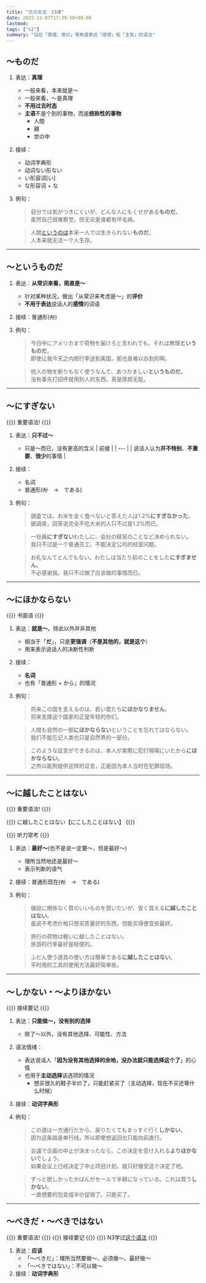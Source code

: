 ```yaml
---
title: "文の文法　23课"
date: 2022-11-07T17:39:58+08:00
lastmod: 
tags: ["n2"]
summary: "站在「真理、常识」等角度表达「感想」和「主张」的语法"
---
```


## 〜ものだ
1. 表达：**真理**
    - 一般来看，本来就是〜
    - 一般来看，〜是真理
    - **不用过去时态**
    - **主语**不是个别的事物，而是**统称性的事物**
        - 人間
        - 親
        - 世の中
2. 接续：
    - 动词字典形
    - 动词ない形ない
    - い形容词[い]
    - な形容词 + な
3. 例句：
    > 自分では気がつきにくいが、どんな人にもくせがある**ものだ**。  
    虽然自己很难察觉，但无论是谁都有坏毛病。

    > 人間[というのは](/n3/stc-3/#というの导入某个不熟悉的概念)本来一人では生きられない**ものだ**。  
    人本来就无法一个人生存。

---
## 〜というものだ
1. 表达：**从常识来看，简直是〜**
    - 针对某种状况，做出「从常识来考虑是〜」的**评价**
    - **不用于表达**说话人的**感情**的词语
2. 接续：普通形(~~だ~~)
3. 例句：
    > 今日中にアメリカまで荷物を届けろと言われでも、それは無理**というものだ**。  
    即使让我今天之内把行李送到美国，那也是难以办到的啊。

    > 他人の物を断りもなく使うなんて、あつかましい**というものだ**。  
    没有事先打招呼就用别人的东西，真是厚颜无耻。

---
## 〜にすぎない

{{<badge>}}
重要语法!
{{</badge>}}

1. 表达：**只不过〜**
    - 只是〜而已，没有更高的含义
    | 前接 |
    | --- |
    | 说话人认为**并不特别**、**不重要**、**很少**的事情 |
2. 接续：
    - 名词
    - 普通形(~~だ~~　→　である)
3. 例句：
    > 調査では、お米を全く食べないと答えた人は1.2%**にすぎなかった**。  
    据调查，回答说完全不吃大米的人只不过是1.2%而已。

    > 一社員**にすぎない**わたしに、会社の経営のことなど決められない。  
    我只不过是一个普通员工，不能决定公司的经营问题。

    > お礼なんてとんでもない。わたしは当たり前のことをした**にすぎません**。  
    不必感谢我。我只不过做了应该做的事情而已。

---
## 〜にほかならない

{{<badge>}}
书面语
{{</badge>}}

1. 表达：**就是〜**。除此以外并非其他
    - 相当于「**だ**」，只是**更强调**（**不是其他的，就是这个**）
    - 用来表示说话人的决断性判断
2. 接续：
    - **名词**
    - 也有「普通形 + から」的情况
3. 例句：
    > 将来この国を支えるのは、若い君たち**にほかなりません**。  
    将来支撑这个国家的正是年轻的你们。

    > 人間も自然の一部**にほかならない**ということを忘れてはならない。  
    我们不能忘记人类也只是自然界的一部分。

    > このような証言ができるのは、本人が実際に犯行現場にいたから**にほかならない**。  
    之所以能狗提供这样的证言，正是因为本人当时在犯罪现场。

---
## 〜に越したことはない

{{<badge>}}
重要语法!
{{</badge>}}

{{<alert>}}
に越したことはない【にこしたことはない】
{{</alert>}}

{{<alert>}}
听力常考
{{</alert>}}

1. 表达：**最好〜**(也不是说一定要〜，但是最好〜)
    - 理所当然地还是最好〜
    - 表示判断的语气
2. 接续：普通形现在(~~だ~~　→　である)
3. 例句：
    > 値段に関係なく質のいいものを買いたいが、安く買える**に越したことはない**。  
    虽说不考虑价格只想买质量好的东西，但能买得便宜些最好。

    > 旅行の荷物は軽いに越したことはない。  
    旅游的行李最好是轻便的。

    > ふだん使う道具の使い方は簡単である**に越したことはない**。  
    平时用的工具的使用方法最好简单些。

---
## 〜しかない・〜よりほかない

{{<alert>}}
接续要记
{{</alert>}}

1. 表达：**只能做〜，没有别的选择**
    - 除了〜以外，没有其他选择、可能性、方法
2. 语法情绪：
    - 表达说话人「**因为没有其他选择的余地，没办法就只能选择这个了**」的心情
    - 也用于**主动选择**该选项的情况
        - 想买很久的鞋子半价了，只能赶紧买了（主动选择，现在不买还等什么时候）
3. 接续：**动词字典形**
4. 例句：
    > この道は一方通行だから、戻りたくてもまっすぐ行く**しかない**。  
    因为这条路是单行线，所以即使想返回也只能向前直行。

    > 会議で企画の中止が決まったなら、この決定を受け入れる**よりほかない**でしょう。  
    如果会议上已经决定了中止项目计划，就只好接受这个决定了吧。

    > ずっと欲しかったかばんがセールで半額になっている。これは買う**しかない**。  
    一直想要的包变成半价促销了。只能买了。

---
## 〜べきだ・〜べきではない

{{<badge>}}
重要语法!
{{</badge>}}
{{<alert>}}
接续要记
{{</alert>}}
{{<alert>}}
N3学过[这个语法](/n3/10/#べき)
{{</alert>}}

1. 表达：**应该**
    - 「〜べきだ」：理所当然要做〜、必须做〜、最好做〜
    - 「〜べきではない」：不可以做〜
2. 接续：**动词字典形**
